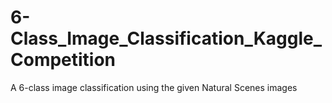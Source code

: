 # 6-Class_Image_Classification_Kaggle_Competition
 A 6-class image classification using the given Natural Scenes images
